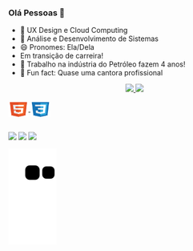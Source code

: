 ### Olá Pessoas 🌈

- 🔭 UX Design e Cloud Computing
- 📖 Análise e Desenvolvimento de Sistemas
- 😄 Pronomes: Ela/Dela
- Em transição de carreira!
- 🚢 Trabalho na indústria do Petróleo fazem 4 anos!
- 🎤 Fun fact: Quase uma cantora profissional



<div align="center">
  <a href="https://github.com/victoriafredman">
  <img height="150em" src="https://github-readme-stats.vercel.app/api?username=victoriafredman&show_icons=true&theme=radical"/>
  <img height="150em" src="https://github-readme-stats.vercel.app/api/top-langs/?username=victoriafredman&layout=compact&langs_count=7&theme=radical"/>
</div>
  
  <div style="display: inline_block"><br>
  <img align="center" alt="Victoria-HTML" height="30" width="40" src="https://raw.githubusercontent.com/devicons/devicon/master/icons/html5/html5-original.svg">
  <img align="center" alt="Victoria-CSS" height="30" width="40" src="https://raw.githubusercontent.com/devicons/devicon/master/icons/css3/css3-original.svg">
  
</div>

  ##
 
<div> 
  <a href="https://instagram.com/victoriafredman" target="_blank"> <img src="https://img.shields.io/badge/-Instagram-%23E4405F?style=for-the-badge&logo=instagram&logoColor=white"></a>
  <a href = "mailto:vitoriafredman@gmail.com" target="_blank"> <img src="https://img.shields.io/badge/-Gmail-%23333?style=for-the-badge&logo=gmail&logoColor=white" target="_blank"></a>
  <a href="https://www.linkedin.com/in/vit%C3%B3ria-fredman-39140513a" target="_blank"> <img src="https://img.shields.io/badge/-LinkedIn-%230077B5?style=for-the-badge&logo=linkedin&logoColor=white"></a> 
 
![snake gif](https://github.com/victoriafredman/victoriafredman/blob/output/github-contribution-grid-snake.svg)

</div>
